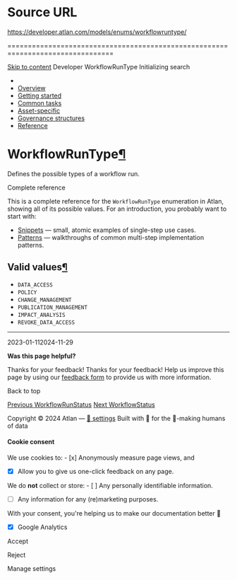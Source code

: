 # Source URL
https://developer.atlan.com/models/enums/workflowruntype/

================================================================================

<!--
canonical: https://developer.atlan.com/models/enums/workflowruntype/
meta-content-security-policy: object-src 'none'; base-uri 'self'; manifest-src 'self'; media-src 'self';
meta-description: Dear Developers
meta-generator: mkdocs-1.6.1, mkdocs-material-9.6.14
meta-og-description: Dear Developers
meta-og-image: https://developer.atlan.com/assets/images/social/models/enums/workflowruntype.png
meta-og-image-height: 630
meta-og-image-type: image/png
meta-og-image-width: 1200
meta-og-title: WorkflowRunType - Developer
meta-og-type: website
meta-og-url: https://developer.atlan.com/models/enums/workflowruntype/
meta-twitter:card: summary_large_image
meta-twitter:description: Dear Developers
meta-twitter:image: https://developer.atlan.com/assets/images/social/models/enums/workflowruntype.png
meta-twitter:title: WorkflowRunType - Developer
meta-viewport: width=device-width,initial-scale=1
title: WorkflowRunType - Developer
-->

[Skip to content](#workflowruntype) Developer WorkflowRunType Initializing search 

* 
* [Overview](../../..)
* [Getting started](../../../getting-started/)
* [Common tasks](../../../snippets/)
* [Asset\-specific](../../../patterns/)
* [Governance structures](../../../governance/)
* [Reference](../../../reference/)

WorkflowRunType[¶](#workflowruntype "Permanent link")
=====================================================

Defines the possible types of a workflow run.

Complete reference

This is a complete reference for the `WorkflowRunType` enumeration in Atlan, showing all of its possible values. For an introduction, you probably want to start with:

* [Snippets](../../../snippets/) — small, atomic examples of single\-step use cases.
* [Patterns](../../../patterns/) — walkthroughs of common multi\-step implementation patterns.

Valid values[¶](#valid-values "Permanent link")
-----------------------------------------------

* `DATA_ACCESS`
* `POLICY`
* `CHANGE_MANAGEMENT`
* `PUBLICATION_MANAGEMENT`
* `IMPACT_ANALYSIS`
* `REVOKE_DATA_ACCESS`

---

2023\-01\-112024\-11\-29

**Was this page helpful?**

Thanks for your feedback! Thanks for your feedback! Help us improve this page by using our [feedback form](https://docs.google.com/forms/d/e/1FAIpQLScfoq7vqEn8S4QvN0ehPp0MRy6WYK5x-okJDqD69lHgoPPWtg/viewform?usp=pp_url&entry.1800719315=/models/enums/workflowruntype/) to provide us with more information. 

Back to top

[Previous WorkflowRunStatus](../workflowrunstatus/) [Next WorkflowStatus](../workflowstatus/) 

Copyright © 2024 Atlan — [🍪 settings](#__consent) 
Built with 💙 for the 🤖\-making humans of data 

#### Cookie consent

We use cookies to: - [x] Anonymously measure page views, and
- [x] Allow you to give us one\-click feedback on any page.

 We do **not** collect or store: - [ ] Any personally identifiable information.
- [ ] Any information for any (re)marketing purposes.

 With your consent, you're helping us to make our documentation better 💙

- [x] Google Analytics

Accept

Reject

Manage settings


